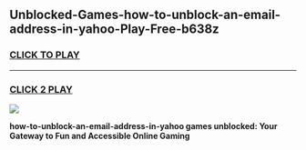 
## Unblocked-Games-how-to-unblock-an-email-address-in-yahoo-Play-Free-b638z
<h3>
<a href="https://premium76.site?title=how-to-unblock-an-email-address-in-yahoo&ref=12A">CLICK TO PLAY</a></h3>
<hr>

<h3>
<a href="https://premium76.site?title=how-to-unblock-an-email-address-in-yahoo&ref=12A">CLICK 2 PLAY</a>
  
</h3>

<a href="https://premium76.site?title=how-to-unblock-an-email-address-in-yahoo&ref=12A"><img src="https://clearcache.store/games.png"></a>


**how-to-unblock-an-email-address-in-yahoo games unblocked: Your Gateway to Fun and Accessible Online Gaming**
